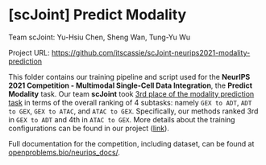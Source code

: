 [scJoint] Predict Modality
===
Team scJoint: Yu-Hsiu Chen, Sheng Wan, Tung-Yu Wu

Project URL: https://github.com/itscassie/scJoint-neurips2021-modality-prediction

This folder contains our training pipeline and script used for the **NeurIPS 2021 Competition - Multimodal Single-Cell Data Integration**, the **Predict Modality** task. Our team **scJoint** took [3rd place of the modality prediction task](https://eval.ai/web/challenges/challenge-page/1111/leaderboard/2860) in terms of the overall ranking of 4 subtasks: namely `GEX to ADT`, `ADT to GEX`, `GEX to ATAC`, and `ATAC to GEX`. Specifically, our methods ranked 3rd in `GEX to ADT` and 4th in `ATAC to GEX`. More details about the training configurations can be found in our project ([link](https://github.com/itscassie/scJoint-neurips2021-modality-prediction)).

Full documentation for the competition, including dataset, can be found at [openproblems.bio/neurips_docs/](https://openproblems.bio/neurips_docs/).
